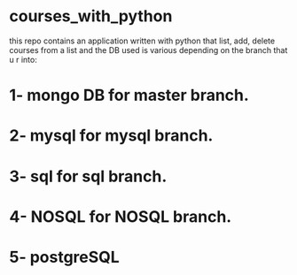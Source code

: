 # courses_with_python

this repo contains an application written with python that list, add, delete courses from a list and the DB used is various depending on the branch that u r into:

# 1- mongo DB for master branch.   

# 2- mysql for mysql branch.   

# 3- sql for sql branch.    

# 4- NOSQL for NOSQL branch.    

# 5- postgreSQL 
